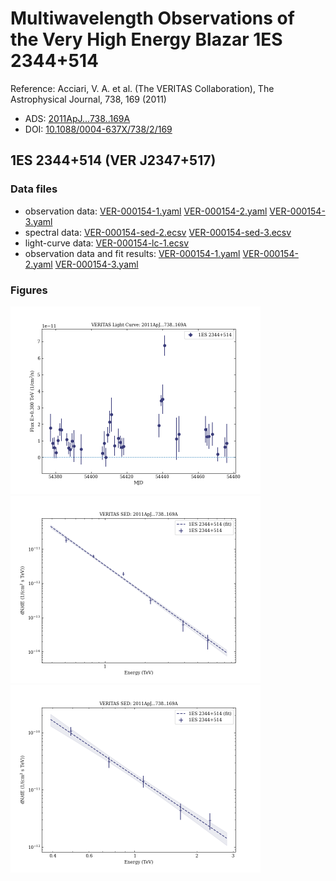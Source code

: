 # Multiwavelength Observations of the Very High Energy Blazar 1ES 2344+514

Reference:
Acciari, V. A. et al. (The VERITAS Collaboration), The Astrophysical Journal, 738, 169 (2011)

- ADS: [2011ApJ...738..169A](http://adsabs.harvard.edu/abs/2011ApJ...738..169A)
- DOI: [10.1088/0004-637X/738/2/169](https://doi.org/10.1088/0004-637X/738/2/169)

## 1ES 2344+514 (VER J2347+517)
### Data files

- observation data: [VER-000154-1.yaml](VER-000154-1.yaml)  [VER-000154-2.yaml](VER-000154-2.yaml)  [VER-000154-3.yaml](VER-000154-3.yaml)
- spectral data: [VER-000154-sed-2.ecsv](VER-000154-sed-2.ecsv)  [VER-000154-sed-3.ecsv](VER-000154-sed-3.ecsv)
- light-curve data: [VER-000154-lc-1.ecsv](VER-000154-lc-1.ecsv)
- observation data and fit results: [VER-000154-1.yaml](VER-000154-1.yaml)  [VER-000154-2.yaml](VER-000154-2.yaml)  [VER-000154-3.yaml](VER-000154-3.yaml)


### Figures

<img src="figures/2011ApJ...738..169A-VER-154-1-lc.png" alt="drawing" width="400"/>
<img src="figures/2011ApJ...738..169A-VER-154-2-sed.png" alt="drawing" width="400"/>
<img src="figures/2011ApJ...738..169A-VER-154-3-sed.png" alt="drawing" width="400"/>
